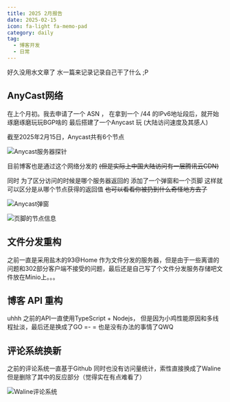 ```yaml
---
title: 2025 2月报告 
date: 2025-02-15
icon: fa-light fa-memo-pad
category: daily
tag:
  - 博客开发
  - 日常
---
```


好久没用水文章了 水一篇来记录记录自己干了什么 ;P

## AnyCast网络

在上个月初。我去申请了一个 ASN ， 在拿到一个 /44 的IPv6地址段后，就开始琢磨琢磨玩玩BGP啥的 最后搭建了一个Anycast 玩 (大陆访问速度及其感人)

截至2025年2月15日，Anycast共有6个节点

![Anycast服务器探针](https://files.pysio.online/Images/20250215075819.png)

目前博客也是通过这个网络分发的 ~~(但是实际上中国大陆访问有一层腾讯云CDN)~~ 

同时 为了区分访问的时候是哪个服务器返回的 添加了一个弹窗和一个页脚 这样就可以区分是从哪个节点获得的返回值 ~~也可以看看你被扔到什么奇怪地方去了~~

![Anycast弹窗](https://files.pysio.online/Images/20250215080711.png)

![页脚的节点信息](https://files.pysio.online/Images/20250215080736.png)

## 文件分发重构

之前一直是采用盐木的93@Home 作为文件分发的服务器，但是由于一些离谱的问题和302部分客户端不接受的问题，最后还是自己写了个文件分发服务存储吧文件放在Minio上。。。

## 博客 API 重构

uhhh 之前的API一直使用TypeScript + Nodejs， 但是因为小鸡性能原因和多线程扯淡，最后还是换成了GO =- = 也是没有办法的事情了QWQ

## 评论系统换新

之前的评论系统一直基于Github 同时也没有访问量统计，索性直接换成了Waline 但是删除了其中的反应部分（觉得实在有点难看了）

![Waline评论系统](https://files.pysio.online/Images/20250215080441.png)
